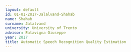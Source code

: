 ```yaml
---
layout: default 
id: 01-01-2017-Jalalvand-Shahab
name: Shahab
surname: Jalalvand
university: University of Trento
advisor: Falavigna Giuseppe
year: 2017
title: Automatic Speech Recognition Quality Estimation
---
```


